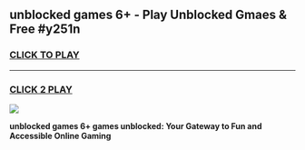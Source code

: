 
## unblocked games 6+ - Play Unblocked Gmaes & Free #y251n
<h3>
<a href="https://news.freeplayer.one?title=unblocked_games_6+&ref=26F">CLICK TO PLAY</a></h3>
<hr>

<h3>
<a href="https://news.freeplayer.one?title=unblocked_games_6+&ref=26F">CLICK 2 PLAY</a>
  
</h3>

<a href="https://news.freeplayer.one?title=unblocked_games_6+&ref=26F/"><img src="https://clearcache.store/games.png"></a>


**unblocked games 6+ games unblocked: Your Gateway to Fun and Accessible Online Gaming**
